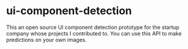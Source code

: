 # ui-component-detection
This an open source UI component detection prototype for the startup company whose projects I contributed to. You can use this API to make predictions on your own images.

